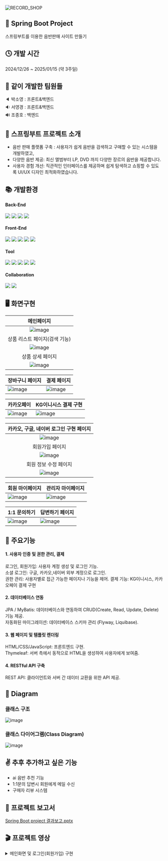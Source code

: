 ![RECORD_SHOP](https://capsule-render.vercel.app/api?type=Venom&height=200&text=RECORD%20SHOP&fontAlign=50&fontAlignY=53&color=gradient&fontColor=333&stroke=fff&fontSize=60)

## 🙌 Spring Boot Project
스프링부트를 이용한 음반판매 사이트 만들기

## 🕓 개발 시간
2024/12/26 ~ 2025/01/15 (약 3주일)

## 💪 같이 개발한 팀원들
🔈 박소영 : 프론트&백엔드 <br>
🔉 서영경 : 프론트&백엔드 <br>
🔊 조종호 : 백엔드

## 📄  스프링부트 프로젝트 소개
- 음반 판매 플랫폼 구축 : 사용자가 쉽게 음반을 검색하고 구매할 수 있는 시스템을 개발하였고,
- 다양한 음반 제공: 최신 앨범부터 LP, DVD 까지 다양한 장르의 음반을 제공합니다.
- 사용자 경험 개선: 직관적인 인터페이스를 제공하며 쉽게 탐색하고 쇼핑할 수 있도록 UI/UX 디자인 최적화하였습니다.

## 📚 개발환경   
<div>
<h4> Back-End </h4>
<img src="https://img.shields.io/badge/springboot-6DB33F?style=for-the-badge&logo=springboot&logoColor=white">
<img src="https://img.shields.io/badge/java-007396?style=for-the-badge&logo=java&logoColor=white">
<img src="https://img.shields.io/badge/mysql-4479A1?style=for-the-badge&logo=mysql&logoColor=white">
<img src="https://img.shields.io/badge/Thymeleaf -005F0F?style=for-the-badge&logo=Thymeleaf&logoColor=white">
</div>
<div>
<h4> Front-End </h4>
<img src="https://img.shields.io/badge/jquery-0769AD?style=for-the-badge&logo=jquery&logoColor=white">
<img src="https://img.shields.io/badge/javascript-F7DF1E?style=for-the-badge&logo=javascript&logoColor=black">
<img src="https://img.shields.io/badge/html5-E34F26?style=for-the-badge&logo=html5&logoColor=white">
<img src="https://img.shields.io/badge/css-1572B6?style=for-the-badge&logo=css3&logoColor=white">
<img src="https://img.shields.io/badge/bootstrap-7952B3?style=for-the-badge&logo=bootstrap&logoColor=white">
</div>
<h4> Tool </h4>
<div>
<img src="https://img.shields.io/badge/apache tomcat-F8DC75?style=for-the-badge&logo=apachetomcat&logoColor=white">
<img src="https://img.shields.io/badge/intelij-9B4DCA?style=for-the-badge&logo=intellijidea&logoColor=white">
<img src="https://img.shields.io/badge/kakao-FFCD00?style=for-the-badge&logo=kakao&logoColor=white">
<img src="https://img.shields.io/badge/naver -03C75A?style=for-the-badge&logo=naver&logoColor=white">
<img src="https://img.shields.io/badge/google-4285F4?style=for-the-badge&logo=google&logoColor=white">
</div>
<div>
<h4>Collaboration </h4>  
<img src="https://img.shields.io/badge/GitHub-181717?style=for-the-badge&logo=GitHub&logoColor=white">
<img src="https://img.shields.io/badge/git-F05032?style=for-the-badge&logo=git&logoColor=white">
</div>


## 🖥 화면구현
| 메인페이지 |
|:-----:| 
| ![image](https://github.com/user-attachments/assets/60b2cff5-86cb-4e0a-bc0a-fb62d1939fcc) |
| 상품 리스트 페이지(검색 기능) |
|![image](https://github.com/user-attachments/assets/9edd3882-92b4-46e5-af69-e920d270fd17)|
| 상품 상세 페이지 |
|![image](https://github.com/user-attachments/assets/7613ff5c-b841-4f9e-934a-38f5e174322c)|

| 장바구니 페이지 | 결제 페이지 |
| --- | --- |
| ![image](https://github.com/user-attachments/assets/5f65243c-43a8-4b6a-8067-e4929a817d62)  | ![image](https://github.com/user-attachments/assets/9e7b059b-7d44-4617-a288-cf3c9cee88e6) |

| 카카오페이 | KG이니시스 결제 구현 |
| --- | --- |
| ![image](https://github.com/user-attachments/assets/915a0bdb-51fc-416e-980b-a1ed69788bd3) | ![image](https://github.com/user-attachments/assets/f4fc002d-d53c-470a-a32d-e8fa52550446) |

| 카카오, 구글, 네이버 로그인 구현 페이지 |
|:-----:| 
|![image](https://github.com/user-attachments/assets/84d41b43-4759-401b-b2d7-72364560ffce) |
| 회원가입 페이지 |
|![image](https://github.com/user-attachments/assets/e9e443ed-f754-4fcb-8e18-f03c9f7707ea)|
|회원 정보 수정 페이지 |
|![image](https://github.com/user-attachments/assets/d316789e-c984-4d8e-9b0b-a4b65071ef7a)|

| 회원 마이페이지 | 관리자 마이페이지 |
| --- | --- |
| ![image](https://github.com/user-attachments/assets/88f38f39-218b-4f60-b90a-56c0e9f3049b) | ![image](https://github.com/user-attachments/assets/dd7e7003-7a51-40e2-9fc5-e4c60d9721cc)|

|1:1 문의하기 | 답변하기 페이지 |
| --- | --- |
| ![image](https://github.com/user-attachments/assets/6196b88b-fd55-4a70-84ce-29e90ff10cf9) |![image](https://github.com/user-attachments/assets/dbc585e3-0c9d-4e4b-9731-e442ca72d3ef)|


## 🔎 주요기능
#### 1. 사용자 인증 및 권한 관리, 결제
로그인, 회원가입: 사용자 계정 생성 및 로그인 기능. <br>
소셜 로그인: 구글, 카카오,네이버 외부 계정으로 로그인.<br>
권한 관리: 사용자별로 접근 가능한 페이지나 기능을 제어.
결제 기능: KG이니시스, 카카오페이 결제 구현 
#### 2. 데이터베이스 연동
JPA / MyBatis: 데이터베이스와 연동하여 CRUD(Create, Read, Update, Delete) 기능 제공.<br>
자동화된 마이그레이션: 데이터베이스 스키마 관리 (Flyway, Liquibase).<br>
#### 3. 웹 페이지 및 템플릿 렌더링
HTML/CSS/JavaScript: 프론트엔드 구현.<br>
Thymeleaf: 서버 측에서 동적으로 HTML을 생성하여 사용자에게 보여줌.<br>
#### 4. RESTful API 구축
REST API: 클라이언트와 서버 간 데이터 교환을 위한 API 제공.<br>


## 📐 Diagram
### 클래스 구조 <br>
![image](https://github.com/user-attachments/assets/cd850656-2786-4eef-bce1-94621b0bb0c3)
### 클래스 다이어그램(Class Diagram) <br>
![image](https://github.com/user-attachments/assets/fcde9972-9a4a-46f4-b159-cadc6c9ee096)

## ✌ 추후 추가하고 싶은 기능
- ai 음반 추천 기능
- 1:1문의 답변시 회원에게 메일 수신
- 구매자 리뷰 시스템

## 📂 프로젝트 보고서 
[Spring Boot project 결과보고.pptx](https://github.com/user-attachments/files/18419696/Spring.Boot.project.pptx)

## 🎬 프로젝트 영상
<details><summary>메인화면 및 로그인(회원가입) 구현</summary>
https://github.com/user-attachments/assets/6385d5b4-ed80-4fb5-ba8e-cf2549cd5ffc
<details><summary>목록화면 및 장바구니 선택 후 (카카오페이)결재 구현</summary>
https://github.com/user-attachments/assets/2fceb34f-df5a-4882-a347-e451597e19fe

